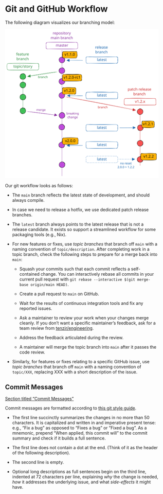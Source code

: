 # Git and GitHub Workflow

The following diagram visualizes our branching model:

![Git Branching Model](/pr-preview/pr-116/_astro/git-branching-model.DUtyVqtp_19DKCs.svg)

Our git workflow looks as follows:

* The `main` branch reflects the latest state of development, and should always compile.

* In case we need to release a hotfix, we use dedicated patch release branches.

* The `latest` branch always points to the latest release that is not a release candidate. It exists so support a streamlined workflow for some packaging tools (e.g., Nix).

* For new features or fixes, use *topic branches* that branch off `main` with a naming convention of `topic/description`. After completing work in a topic branch, check the following steps to prepare for a merge back into `main`:

  * Squash your commits such that each commit reflects a self-contained change. You can interactively rebase all commits in your current pull request with `git rebase --interactive $(git merge-base origin/main HEAD)`.

  * Create a pull request to `main` on GitHub.

  * Wait for the results of continuous integration tools and fix any reported issues.

  * Ask a maintainer to review your work when your changes merge cleanly. If you don’t want a specific maintainer’s feedback, ask for a team review from [tenzir/engineering](https://github.com/orgs/tenzir/teams/engineering).

  * Address the feedback articulated during the review.

  * A maintainer will merge the topic branch into `main` after it passes the code review.

* Similarly, for features or fixes relating to a specific GitHub issue, use *topic branches* that branch off `main` with a naming convention of `topic/XXX`, replacing XXX with a short description of the issue.

## Commit Messages

[Section titled “Commit Messages”](#commit-messages)

Commit messages are formatted according to [this git style guide](https://github.com/agis/git-style-guide).

* The first line succinctly summarizes the changes in no more than 50 characters. It is capitalized and written in and imperative present tense: e.g., “Fix a bug” as opposed to “Fixes a bug” or “Fixed a bug”. As a mnemonic, prepend “When applied, this commit will” to the commit summary and check if it builds a full sentence.

* The first line does not contain a dot at the end. (Think of it as the header of the following description).

* The second line is empty.

* Optional long descriptions as full sentences begin on the third line, indented at 72 characters per line, explaining *why* the change is needed, *how* it addresses the underlying issue, and what *side-effects* it might have.